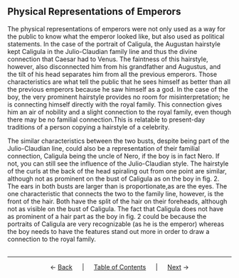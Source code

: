 ## Physical Representations of Emperors

The physical representations of emperors were not only used as a way for the public to know what the emperor looked like, but also used as political statements. In the case of the portrait of Caligula, the Augustan hairstyle kept Caligula in the Julio-Claudian family line and thus the divine connection that Caesar had to Venus. The faintness of this hairstyle, however, also disconnected him from his grandfather and Augustus, and the tilt of his head separates him from all the previous emperors. Those characteristics are what tell the public that he sees himself as better than all the previous emperors because he saw himself as a god. In the case of the boy, the very prominent hairstyle provides no room for misinterpretation; he is connecting himself directly with the royal family. This connection gives him an air of nobility and a slight connection to the royal family, even though there may be no familial connection.This is relatable to present-day traditions of a person copying a hairstyle of a celebrity.

The similar characteristics between the two busts, despite being part of the Julio-Claudian line, could also be a representation of their familial connection, Caligula being the uncle of Nero, if the boy is in fact Nero. If not, you can still see the influence of the Julio-Claudian style. The hairstyle of the curls at the back of the head spiraling out from one point are similar, although not as prominent on the bust of Caligula as on the boy in fig. 2. The ears in both busts are larger than is proportionate,as are the eyes. The one characteristic that connects the two to the family line, however, is the front of the hair. Both have the split of the hair on their foreheads, although not as visible on the bust of Caligula. The fact that Caligula does not have as prominent of a hair part as the boy in fig. 2 could be because the portraits of Caligula are very recognizable (as he is the emperor) whereas the boy needs to have the features stand out more in order to draw a connection to the royal family.
<br><br>

---
<p align="center">
← <a href="nero.md">Back</a> &emsp; | &emsp; <a href="readme.md">Table of Contents</a> &emsp; | &emsp; <a href="../aristocratic-hairstyles/aristocratic-hairstyles.md">Next</a> →
</p>